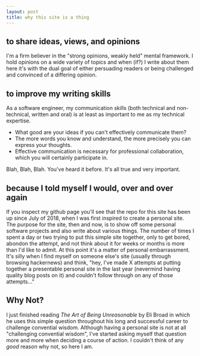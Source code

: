 ```yaml
---
layout: post
title: why this site is a thing
---
```


## to share ideas, views, and opinions
I'm a firm believer in the "strong opinions, weakly held" mental framework. I hold opinions on a wide variety of topics and when (if?) I write about them here it's with the dual goal of either persuading readers or being challenged and convinced of a differing opinion.


## to improve my writing skills
As a software engineer, my communication skills (both technical and non-technical, written and oral) is at least as important to me as my technical expertise.

- What good are your ideas if you can't effectively communicate them?
- The more words you know and understand, the more precisely you can express your thoughts.
- Effective communication is necessary for professional collaboration, which you will certainly participate in.

Blah, Blah, Blah. You've heard it before. It's all true and very important.

## because I told myself I would, over and over again
If you inspect my github page you'll see that the repo for this site has been up since July of 2018, when I was first inspired to create a personal site. The purpose for the site, then and now, is to show off some personal software projects and also write about various things. The number of times I spent a day or two trying to put this simple site together, only to get bored, abondon the attempt, and not think about it for weeks or months is more than I'd like to admit. At this point it's a matter of personal embarrassment. It's silly when I find myself on someone else's site (usually through browsing hackernews) and think, "hey, I've made X attempts at putting together a presentable personal site in the last year (nevermind having quality blog posts on it) and couldn't follow through on any of those attempts..."

## Why Not?
I just finished reading *The Art of Being Unreasonable* by Eli Broad in which he uses this simple question throughout his long and successful career to challenge convential wisdom. Although having a personal site is not at all "challenging convential wisdom", I've started asking myself that question more and more when deciding a course of action. I couldn't think of any *good* reason why not, so here I am.
